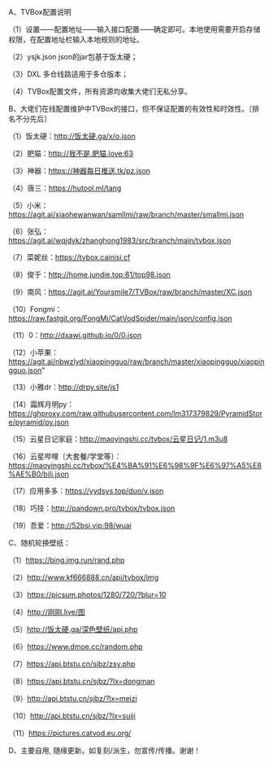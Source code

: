 A、TVBox配置说明

（1）设置——配置地址——输入接口配置——确定即可。本地使用需要开启存储权限，在配置地址栏输入本地规则的地址。

（2）ysjk.json  json的jar包基于饭太硬；

（3）DXL  多仓线路适用于多仓版本；

（4）TVBox配置文件，所有资源均收集大佬们无私分享。

B、大佬们在线配置维护中TVBox的接口，但不保证配置的有效性和时效性。〔排名不分先后〕

（1）饭太硬：http://饭太硬.ga/x/o.json

（2）肥猫：http://我不是.肥猫.love:63

（3）神器：https://神器每日推送.tk/pz.json

（4）唐三：https://hutool.ml/tang

（5）小米：https://agit.ai/xiaohewanwan/samllmi/raw/branch/master/smallmi.json

（6）张弘：https://agit.ai/wqjdyk/zhanghong1983/src/branch/main/tvbox.json

（7）菜妮丝：https://tvbox.cainisi.cf

（8）俊于：http://home.jundie.top:81/top98.json

（9）南风：https://agit.ai/Yoursmile7/TVBox/raw/branch/master/XC.json

（10）Fongmi：https://raw.fastgit.org/FongMi/CatVodSpider/main/json/config.json

（11）0：http://dxawi.github.io/0/0.json

（12）小苹果：https://agit.ai/nbwzlyd/xiaopingguo/raw/branch/master/xiaopingguo/xiaopingguo.json"

（13）小雅dr：http://drpy.site/js1

（14）霜辉月明py：https://ghproxy.com/raw.githubusercontent.com/lm317379829/PyramidStore/pyramid/py.json

（15）云星日记家庭：http://maoyingshi.cc/tvbox/云星日记/1.m3u8

（16）云星哔哩〔大套餐/学堂等〕：https://maoyingshi.cc/tvbox/%E4%BA%91%E6%98%9F%E6%97%A5%E8%AE%B0/bili.json

（17）应用多多：https://yydsys.top/duo/v.json

（18）巧技：http://pandown.pro/tvbox/tvbox.json

（19）吾爱：http://52bsj.vip:98/wuai

C、随机轮换壁纸：

（1）https://bing.img.run/rand.php

（2）http://www.kf666888.cn/api/tvbox/img

（3）https://picsum.photos/1280/720/?blur=10

（4）http://刚刚.live/图

（5）http://饭太硬.ga/深色壁纸/api.php

（6）https://www.dmoe.cc/random.php

（7）https://api.btstu.cn/sjbz/zsy.php

（8）https://api.btstu.cn/sjbz/?lx=dongman

（9）http://api.btstu.cn/sjbz/?lx=meizi

（10）http://api.btstu.cn/sjbz/?lx=suiji

（11）https://pictures.catvod.eu.org/

D、主要自用, 随缘更新。如复刻/派生，勿宣传/传播。谢谢！